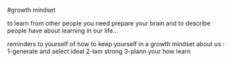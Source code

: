 #growth mindset 
                                                                                                                                               
                                                                                                                                               
   to learn from other people you need prepare your brain and to describe people have about learning in our life...
   
   reminders to yourself of how to keep yourself in a growth mindset about us :
    1-generate and select ideal 
    2-lam strong 
    3-plann your how learn
    
    
    
    
    



